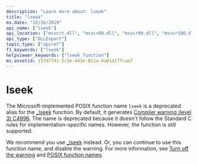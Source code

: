 ```yaml
---
description: "Learn more about: lseek"
title: "lseek"
ms.date: "12/16/2019"
api_name: ["lseek"]
api_location: ["msvcrt.dll", "msvcr80.dll", "msvcr90.dll", "msvcr100.dll", "msvcr100_clr0400.dll", "msvcr110.dll", "msvcr110_clr0400.dll", "msvcr120.dll", "msvcr120_clr0400.dll", "ucrtbase.dll"]
api_type: ["DLLExport"]
topic_type: ["apiref"]
f1_keywords: ["lseek"]
helpviewer_keywords: ["lseek function"]
ms.assetid: 137d7741-5c2e-443e-811a-6a01417fcae7
---
```

# lseek

The Microsoft-implemented POSIX function name `lseek` is a deprecated alias for the [_lseek](lseek-lseeki64.md) function. By default, it generates [Compiler warning (level 3) C4996](../../error-messages/compiler-warnings/compiler-warning-level-3-c4996.md). The name is deprecated because it doesn't follow the Standard C rules for implementation-specific names. However, the function is still supported.

We recommend you use [_lseek](lseek-lseeki64.md) instead. Or, you can continue to use this function name, and disable the warning. For more information, see [Turn off the warning](../../error-messages/compiler-warnings/compiler-warning-level-3-c4996.md#turn-off-the-warning) and [POSIX function names](../../error-messages/compiler-warnings/compiler-warning-level-3-c4996.md#posix-function-names).
